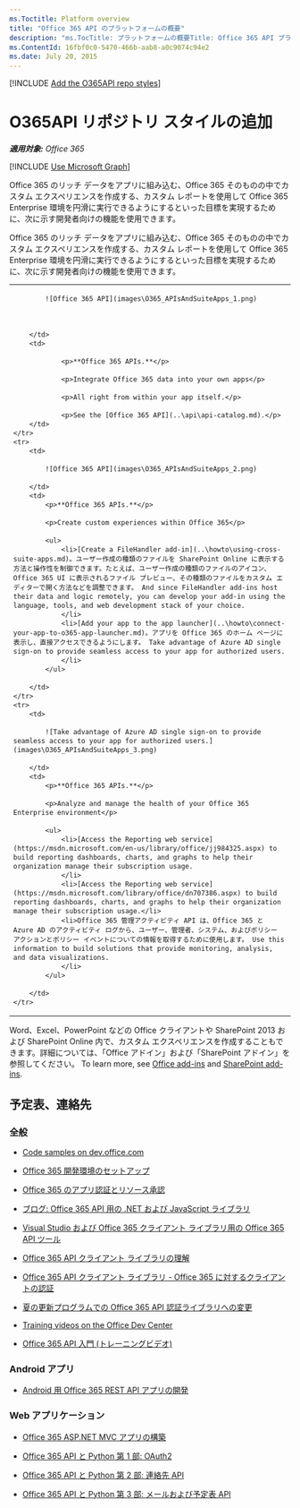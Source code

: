 ```yaml
---
ms.Toctitle: Platform overview
title: "Office 365 API のプラットフォームの概要"
description: "ms.TocTitle: プラットフォームの概要Title: Office 365 API プラットフォームの概要Description: Office 365 API を使用すると、お客様の Office 365 データにアクセスするカスタム ソリューションを作成したり、それらのアプリをモバイル、Web、およびデスクトップ プラットフォームにわたって構築したりできます。ms.ContentId: 16fbf0c0-5470-466b-aab8-a0c9074c94e2 ms.topic: 記事 (方法)"
ms.ContentId: 16fbf0c0-5470-466b-aab8-a0c9074c94e2
ms.date: July 20, 2015
---
```


<script src="https://cdn.optimizely.com/js/3043860527.js"></script>

[!INCLUDE [Add the O365API repo styles](../includes/controls/addo365apistyles.xml)]



# O365API リポジトリ スタイルの追加

_**適用対象:** Office 365_

[!INCLUDE [Use Microsoft Graph](../includes/use-msgraph-note.txt)]

Office 365 のリッチ データをアプリに組み込む、Office 365 そのものの中でカスタム エクスペリエンスを作成する、カスタム レポートを使用して Office 365 Enterprise 環境を円滑に実行できるようにするといった目標を実現するために、次に示す開発者向けの機能を使用できます。 

Office 365 のリッチ データをアプリに組み込む、Office 365 そのものの中でカスタム エクスペリエンスを作成する、カスタム レポートを使用して Office 365 Enterprise 環境を円滑に実行できるようにするといった目標を実現するために、次に示す開発者向けの機能を使用できます。<table id="mytable">
    <tr>
        <td>

            ![Office 365 API](images\O365_APIsAndSuiteApps_1.png)



        </td>
        <td>

                <p>**Office 365 APIs.**</p>
                
                <p>Integrate Office 365 data into your own apps</p> 
                
                <p>All right from within your app itself.</p>
                
                <p>See the [Office 365 API](..\api\api-catalog.md).</p>
        </td>
    </tr>
    <tr>
        <td>

            ![Office 365 API](images\O365_APIsAndSuiteApps_2.png)

        </td>
        <td>
            <p>**Office 365 APIs.**</p>
            
            <p>Create custom experiences within Office 365</p>  
                    
            <ul>
                <li>[Create a FileHandler add-in](..\howto\using-cross-suite-apps.md)。ユーザー作成の種類のファイルを SharePoint Online に表示する方法と操作性を制御できます。たとえば、ユーザー作成の種類のファイルのアイコン、Office 365 UI に表示されるファイル プレビュー、その種類のファイルをカスタム エディターで開く方法などを調整できます。 And since FileHandler add-ins host their data and logic remotely, you can develop your add-in using the language, tools, and web development stack of your choice.
                </li>
                <li>[Add your app to the app launcher](..\howto\connect-your-app-to-o365-app-launcher.md)。アプリを Office 365 のホーム ページに表示し、直接アクセスできるようにします。 Take advantage of Azure AD single sign-on to provide seamless access to your app for authorized users.
                </li>
            </ul>

        </td>
    </tr>
    <tr>
        <td>

            ![Take advantage of Azure AD single sign-on to provide seamless access to your app for authorized users.](images\O365_APIsAndSuiteApps_3.png)

        </td>
        <td>
            <p>**Office 365 APIs.**</p>
            
            <p>Analyze and manage the health of your Office 365 Enterprise environment</p>
            
            <ul>
                <li>[Access the Reporting web service](https://msdn.microsoft.com/en-us/library/office/jj984325.aspx) to build reporting dashboards, charts, and graphs to help their organization manage their subscription usage.
                </li>
                <li>[Access the Reporting web service](https://msdn.microsoft.com/library/office/dn707386.aspx) to build reporting dashboards, charts, and graphs to help their organization manage their subscription usage.</li>
                <li>Office 365 管理アクティビティ API は、Office 365 と Azure AD のアクティビティ ログから、ユーザー、管理者、システム、およびポリシー アクションとポリシー イベントについての情報を取得するために使用します。 Use this information to build solutions that provide monitoring, analysis, and data visualizations. 
                </li>
            </ul>

        </td>
    </tr>
    
</table>

Word、Excel、PowerPoint などの Office クライアントや SharePoint 2013 および SharePoint Online 内で、カスタム エクスペリエンスを作成することもできます。詳細については、「Office アドイン」および「SharePoint アドイン」を参照してください。 To learn more, see [Office add-ins](https://msdn.microsoft.com/library/jj220060.aspx) and [SharePoint add-ins](https://msdn.microsoft.com/library/fp179930.aspx).
  

## 予定表、連絡先
<a name="bk_addresources"> </a>


### 全般
-  [Code samples on dev.office.com](http://dev.office.com/code-samples#?filters=office%20365%20app)

-  [Office 365 開発環境のセットアップ](..\howto\setup-development-environment.md)
    
-  [Office 365 のアプリ認証とリソース承認](..\howto\common-app-authentication-tasks.md)

-  [ブログ: Office 365 API 用の .NET および JavaScript ライブラリ](http://blogs.office.com/2014/05/12/net-and-javascript-libraries-for-office-365-apis/)

-  [Visual Studio および Office 365 クライアント ライブラリ用の Office 365 API ツール](http://aka.ms/clientlibrary)

-  [Office 365 API クライアント ライブラリの理解](http://chakkaradeep.com/index.php/getting-familiar-with-the-office-365-api-client-libraries/)

-  [Office 365 API クライアント ライブラリ - Office 365 に対するクライアントの認証](http://chakkaradeep.com/index.php/office-365-api-client-libraries-authenticating-your-client-to-office-365/)

-  [夏の更新プログラムでの Office 365 API 認証ライブラリへの変更](http://chakkaradeep.com/index.php/changes-to-office-365-api-authentication-library-in-the-summer-update/)

-  [Training videos on the Office Dev Center](http://dev.office.com/training)

-  [Office 365 API 入門 (トレーニングビデオ)](http://www.microsoftvirtualacademy.com/training-courses/introduction-to-office-365-development?m=10072&ct=31602) 

### Android アプリ

-  [Android 用 Office 365 REST API アプリの開発](..\howto\getting-started-Office-365-APIs.md)

### Web アプリケーション
-  [Office 365 ASP.NET MVC アプリの構築](..\howto\getting-started-Office-365-APIs.md)

-  [Office 365 API と Python 第 1 部: OAuth2](http://blogs.msdn.com/b/exchangedev/archive/2015/01/05/office-365-apis-and-python-part-1-oauth2.aspx)
    
-  [Office 365 API と Python 第 2 部: 連絡先 API](http://blogs.msdn.com/b/exchangedev/archive/2015/01/09/office-365-apis-and-python-part-2-contacts-api.aspx)
    
-  [Office 365 API と Python 第 3 部: メールおよび予定表 API](http://blogs.msdn.com/b/exchangedev/archive/2015/01/15/office-365-apis-and-python-part-3-mail-and-calendar-api.aspx)

    

